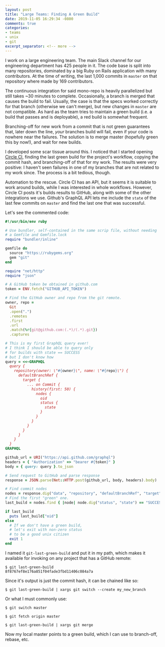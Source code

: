```yaml
---
layout: post
title: "Large Teams: Finding A Green Build"
date: 2019-11-05 16:29:34 -0800
comments: true
categories:
- teams
- unix
- git
excerpt_separator: <!-- more -->
---
```


I work on a large engineering team. The main Slack channel for our engineering department has 425 people in it. The code base is split into many repositories, dominated by a big Ruby on Rails application with many contributors. At the time of writing, the last 1,000 commits in `master` on that repository where made by 169 contributors.

The continuous integration for said mono-repo is heavily parallelized but still takes ~30 minutes to complete. Occasionally, a branch is merged that causes the build to fail. Usually, the case is that the specs worked correctly for that branch (otherwise we can't merge), but new changes in `master` are not compatible. As hard as the team tries to maintain a green build (i.e. a build that passes and is deployable), a red build is somewhat frequent.

<!-- more -->

Branching-off for new work from a commit that is not green guarantees that, later down the line, _your_ branches build will fail, even if your code is nowhere near the failures. The solution is to merge master (hopefully green this by now!), and wait for new builds.

I developed some scar tissue around this. I noticed that I started opening [Circle CI][circle], finding the last green build for the project's workflow, copying the commit hash, and branching-off of that for my work. The results were very positive: I haven't seen failures in one of my branches that are not related to my work since. The process is a bit tedious, though.

Automation to the rescue. Circle CI has an API, but it seems it is suitable to work around builds, while I was interested in whole workflows. However, Circle CI posts it's builds results to GitHub, along with some of the other integrations we use. Github's GraphQL API lets me include the `state` of the last few commits on `master` and find the last one that was successful.

Let's see the commented code:

```ruby
#!/usr/bin/env ruby

# Use bundler, self-contained in the same scrip file, without needing
# a Gemfile and Gemfile.lock
require "bundler/inline"

gemfile do
  source "https://rubygems.org"
  gem "git"
end

require "net/http"
require "json"

# A GitHub token be obtained in github.com
token = ENV.fetch("GITHUB_API_TOKEN")

# Find the GitHub owner and repo from the git remote.
owner, repo =
  Git
  .open(".")
  .remotes
  .first
  .url
  .match(%r{git@github.com:(.*)/(.*).git})
  .captures

# This is my first GraphQL query ever!
# I think I should be able to query only
# for builds with state == SUCCESS
# but I don't know how
query = <<~GRAPHQL
  query {
    repository(owner: \"#{owner}\", name: \"#{repo}\") {
      defaultBranchRef {
        target {
          ... on Commit {
            history(first: 50) {
              nodes {
                oid
                status {
                  state
                }
              }
            }
          }
        }
      }
    }
  }
GRAPHQL

github_url = URI("https://api.github.com/graphql")
headers = { "Authorization" => "bearer #{token}" }
body = { query: query }.to_json

# Send request to GitHub and parse response
response = JSON.parse(Net::HTTP.post(github_url, body, headers).body)

# Find commit nodes
nodes = response.dig("data", "repository", "defaultBranchRef", "target", "history", "nodes")
# Find the first "green" one.
last_build = nodes.find { |node| node.dig("status", "state") == "SUCCESS" }

if last_build
  puts last_build["oid"]
else
  # If we don't have a green build,
  # let's exit with non-zero status
  # to be a good unix citizen
  exit 1
end
```

I named it `git-last-green-build` and put it in my path, which makes it available for invoking on any project that has a GitHub remote:

```
$ git last-green-build
8f8767ef8e176a851f04fade3fbd11406c084a7a
```

Since it's output is just the commit hash, it can be chained like so:

```
$ git last-green-build | xargs git switch --create my_new_branch

```

Or what I must commonly use:

```
$ git switch master

$ git fetch origin master

$ git last-green-build | xargs git merge

```

Now my local master points to a green build, which I can use to branch-off, rebase, etc.

[circle]: https://circleci.com/
